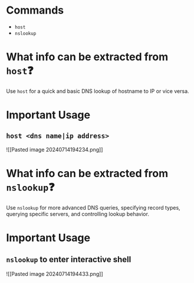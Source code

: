 # Commands
- `host`
- `nslookup`

# What info can be extracted from `host`❓
Use `host` for a quick and basic DNS lookup of hostname to IP or vice versa.
# Important Usage
## `host <dns name|ip address>`
![[Pasted image 20240714194234.png]]
# What info can be extracted from `nslookup`❓
Use `nslookup` for more advanced DNS queries, specifying record types, querying specific servers, and controlling lookup behavior.
# Important Usage
## `nslookup` to enter interactive shell
![[Pasted image 20240714194433.png]]